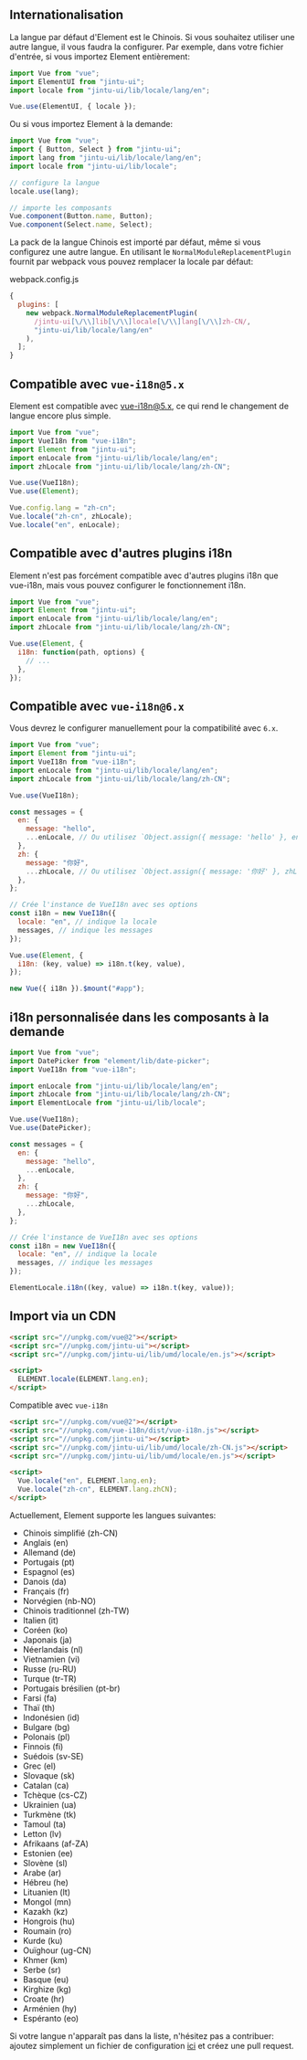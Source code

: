 ## Internationalisation

La langue par défaut d'Element est le Chinois. Si vous souhaitez utiliser une autre langue, il vous faudra la configurer. Par exemple, dans votre fichier d'entrée, si vous importez Element entièrement:

```javascript
import Vue from "vue";
import ElementUI from "jintu-ui";
import locale from "jintu-ui/lib/locale/lang/en";

Vue.use(ElementUI, { locale });
```

Ou si vous importez Element à la demande:

```javascript
import Vue from "vue";
import { Button, Select } from "jintu-ui";
import lang from "jintu-ui/lib/locale/lang/en";
import locale from "jintu-ui/lib/locale";

// configure la langue
locale.use(lang);

// importe les composants
Vue.component(Button.name, Button);
Vue.component(Select.name, Select);
```

La pack de la langue Chinois est importé par défaut, même si vous configurez une autre langue. En utilisant le `NormalModuleReplacementPlugin` fournit par webpack vous pouvez remplacer la locale par défaut:

webpack.config.js

```javascript
{
  plugins: [
    new webpack.NormalModuleReplacementPlugin(
      /jintu-ui[\/\\]lib[\/\\]locale[\/\\]lang[\/\\]zh-CN/,
      "jintu-ui/lib/locale/lang/en"
    ),
  ];
}
```

## Compatible avec `vue-i18n@5.x`

Element est compatible avec [vue-i18n@5.x](https://github.com/kazupon/vue-i18n), ce qui rend le changement de langue encore plus simple.

```javascript
import Vue from "vue";
import VueI18n from "vue-i18n";
import Element from "jintu-ui";
import enLocale from "jintu-ui/lib/locale/lang/en";
import zhLocale from "jintu-ui/lib/locale/lang/zh-CN";

Vue.use(VueI18n);
Vue.use(Element);

Vue.config.lang = "zh-cn";
Vue.locale("zh-cn", zhLocale);
Vue.locale("en", enLocale);
```

## Compatible avec d'autres plugins i18n

Element n'est pas forcément compatible avec d'autres plugins i18n que vue-i18n, mais vous pouvez configurer le fonctionnement i18n.

```javascript
import Vue from "vue";
import Element from "jintu-ui";
import enLocale from "jintu-ui/lib/locale/lang/en";
import zhLocale from "jintu-ui/lib/locale/lang/zh-CN";

Vue.use(Element, {
  i18n: function(path, options) {
    // ...
  },
});
```

## Compatible avec `vue-i18n@6.x`

Vous devrez le configurer manuellement pour la compatibilité avec `6.x`.

```javascript
import Vue from "vue";
import Element from "jintu-ui";
import VueI18n from "vue-i18n";
import enLocale from "jintu-ui/lib/locale/lang/en";
import zhLocale from "jintu-ui/lib/locale/lang/zh-CN";

Vue.use(VueI18n);

const messages = {
  en: {
    message: "hello",
    ...enLocale, // Ou utilisez `Object.assign({ message: 'hello' }, enLocale)`
  },
  zh: {
    message: "你好",
    ...zhLocale, // Ou utilisez `Object.assign({ message: '你好' }, zhLocale)`
  },
};

// Crée l'instance de VueI18n avec ses options
const i18n = new VueI18n({
  locale: "en", // indique la locale
  messages, // indique les messages
});

Vue.use(Element, {
  i18n: (key, value) => i18n.t(key, value),
});

new Vue({ i18n }).$mount("#app");
```

## i18n personnalisée dans les composants à la demande

```js
import Vue from "vue";
import DatePicker from "element/lib/date-picker";
import VueI18n from "vue-i18n";

import enLocale from "jintu-ui/lib/locale/lang/en";
import zhLocale from "jintu-ui/lib/locale/lang/zh-CN";
import ElementLocale from "jintu-ui/lib/locale";

Vue.use(VueI18n);
Vue.use(DatePicker);

const messages = {
  en: {
    message: "hello",
    ...enLocale,
  },
  zh: {
    message: "你好",
    ...zhLocale,
  },
};

// Crée l'instance de VueI18n avec ses options
const i18n = new VueI18n({
  locale: "en", // indique la locale
  messages, // indique les messages
});

ElementLocale.i18n((key, value) => i18n.t(key, value));
```

## Import via un CDN

```html
<script src="//unpkg.com/vue@2"></script>
<script src="//unpkg.com/jintu-ui"></script>
<script src="//unpkg.com/jintu-ui/lib/umd/locale/en.js"></script>

<script>
  ELEMENT.locale(ELEMENT.lang.en);
</script>
```

Compatible avec `vue-i18n`

```html
<script src="//unpkg.com/vue@2"></script>
<script src="//unpkg.com/vue-i18n/dist/vue-i18n.js"></script>
<script src="//unpkg.com/jintu-ui"></script>
<script src="//unpkg.com/jintu-ui/lib/umd/locale/zh-CN.js"></script>
<script src="//unpkg.com/jintu-ui/lib/umd/locale/en.js"></script>

<script>
  Vue.locale("en", ELEMENT.lang.en);
  Vue.locale("zh-cn", ELEMENT.lang.zhCN);
</script>
```

Actuellement, Element supporte les langues suivantes:

<ul class="language-list">
  <li>Chinois simplifié (zh-CN)</li>
  <li>Anglais (en)</li>
  <li>Allemand (de)</li>
  <li>Portugais (pt)</li>
  <li>Espagnol (es)</li>
  <li>Danois (da)</li>
  <li>Français (fr)</li>
  <li>Norvégien (nb-NO)</li>
  <li>Chinois traditionnel (zh-TW)</li>
  <li>Italien (it)</li>
  <li>Coréen (ko)</li>
  <li>Japonais (ja)</li>
  <li>Néerlandais (nl)</li>
  <li>Vietnamien (vi)</li>
  <li>Russe (ru-RU)</li>
  <li>Turque (tr-TR)</li>
  <li>Portugais brésilien (pt-br)</li>
  <li>Farsi (fa)</li>
  <li>Thaï (th)</li>
  <li>Indonésien (id)</li>
  <li>Bulgare (bg)</li>
  <li>Polonais (pl)</li>
  <li>Finnois (fi)</li>
  <li>Suédois (sv-SE)</li>
  <li>Grec (el)</li>
  <li>Slovaque (sk)</li>
  <li>Catalan (ca)</li>
  <li>Tchèque (cs-CZ)</li>
  <li>Ukrainien (ua)</li>
  <li>Turkmène (tk)</li>
  <li>Tamoul (ta)</li>
  <li>Letton (lv)</li>
  <li>Afrikaans (af-ZA)</li>
  <li>Estonien (ee)</li>
  <li>Slovène (sl)</li>
  <li>Arabe (ar)</li>
  <li>Hébreu (he)</li>
  <li>Lituanien (lt)</li>
  <li>Mongol (mn)</li>
  <li>Kazakh (kz)</li>
  <li>Hongrois (hu)</li>
  <li>Roumain (ro)</li>
  <li>Kurde (ku)</li>
  <li>Ouïghour (ug-CN)</li>
  <li>Khmer (km)</li>
  <li>Serbe (sr)</li>
  <li>Basque (eu)</li>
  <li>Kirghize (kg)</li>
  <li>Croate (hr)</li>
  <li>Arménien (hy)</li>
  <li>Espéranto (eo)</li>
</ul>

Si votre langue n'apparaît pas dans la liste, n'hésitez pas a contribuer: ajoutez simplement un fichier de configuration [ici](https://github.com/ElemeFE/element/tree/dev/src/locale/lang) et créez une pull request.
